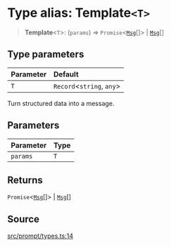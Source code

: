# Type alias: Template`<T>`

> **Template**\<`T`\>: (`params`) => `Promise`\<[`Msg`](../interfaces/Msg.md)[]\> \| [`Msg`](../interfaces/Msg.md)[]

## Type parameters

| Parameter | Default |
| :------ | :------ |
| `T` | `Record`\<`string`, `any`\> |

Turn structured data into a message.

## Parameters

| Parameter | Type |
| :------ | :------ |
| `params` | `T` |

## Returns

`Promise`\<[`Msg`](../interfaces/Msg.md)[]\> \| [`Msg`](../interfaces/Msg.md)[]

## Source

[src/prompt/types.ts:14](https://github.com/dexaai/llm-tools/blob/0d08c9c/src/prompt/types.ts#L14)
